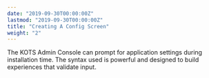 ```yaml
---
date: "2019-09-30T00:00:00Z"
lastmod: "2019-09-30T00:00:00Z"
title: "Creating A Config Screen"
weight: "2"
---
```


The KOTS Admin Console can prompt for application settings during installation time. The syntax used is powerful and designed to build experiences that validate input.
